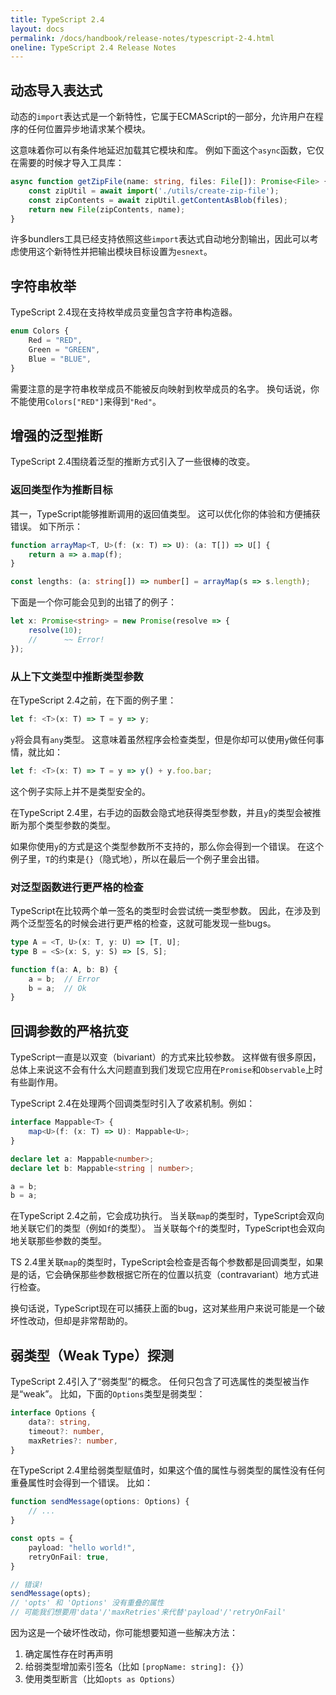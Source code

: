 ```yaml
---
title: TypeScript 2.4
layout: docs
permalink: /docs/handbook/release-notes/typescript-2-4.html
oneline: TypeScript 2.4 Release Notes
---
```


## 动态导入表达式

动态的`import`表达式是一个新特性，它属于ECMAScript的一部分，允许用户在程序的任何位置异步地请求某个模块。

这意味着你可以有条件地延迟加载其它模块和库。 例如下面这个`async`函数，它仅在需要的时候才导入工具库：

```typescript
async function getZipFile(name: string, files: File[]): Promise<File> {
    const zipUtil = await import('./utils/create-zip-file');
    const zipContents = await zipUtil.getContentAsBlob(files);
    return new File(zipContents, name);
}
```

许多bundlers工具已经支持依照这些`import`表达式自动地分割输出，因此可以考虑使用这个新特性并把输出模块目标设置为`esnext`。

## 字符串枚举

TypeScript 2.4现在支持枚举成员变量包含字符串构造器。

```typescript
enum Colors {
    Red = "RED",
    Green = "GREEN",
    Blue = "BLUE",
}
```

需要注意的是字符串枚举成员不能被反向映射到枚举成员的名字。 换句话说，你不能使用`Colors["RED"]`来得到`"Red"`。

## 增强的泛型推断

TypeScript 2.4围绕着泛型的推断方式引入了一些很棒的改变。

### 返回类型作为推断目标

其一，TypeScript能够推断调用的返回值类型。 这可以优化你的体验和方便捕获错误。 如下所示：

```typescript
function arrayMap<T, U>(f: (x: T) => U): (a: T[]) => U[] {
    return a => a.map(f);
}

const lengths: (a: string[]) => number[] = arrayMap(s => s.length);
```

下面是一个你可能会见到的出错了的例子：

```typescript
let x: Promise<string> = new Promise(resolve => {
    resolve(10);
    //      ~~ Error!
});
```

### 从上下文类型中推断类型参数

在TypeScript 2.4之前，在下面的例子里：

```typescript
let f: <T>(x: T) => T = y => y;
```

`y`将会具有`any`类型。 这意味着虽然程序会检查类型，但是你却可以使用`y`做任何事情，就比如：

```typescript
let f: <T>(x: T) => T = y => y() + y.foo.bar;
```

这个例子实际上并不是类型安全的。

在TypeScript 2.4里，右手边的函数会隐式地获得类型参数，并且`y`的类型会被推断为那个类型参数的类型。

如果你使用`y`的方式是这个类型参数所不支持的，那么你会得到一个错误。 在这个例子里，`T`的约束是`{}`（隐式地），所以在最后一个例子里会出错。

### 对泛型函数进行更严格的检查

TypeScript在比较两个单一签名的类型时会尝试统一类型参数。 因此，在涉及到两个泛型签名的时候会进行更严格的检查，这就可能发现一些bugs。

```typescript
type A = <T, U>(x: T, y: U) => [T, U];
type B = <S>(x: S, y: S) => [S, S];

function f(a: A, b: B) {
    a = b;  // Error
    b = a;  // Ok
}
```

## 回调参数的严格抗变

TypeScript一直是以双变（bivariant）的方式来比较参数。 这样做有很多原因，总体上来说这不会有什么大问题直到我们发现它应用在`Promise`和`Observable`上时有些副作用。

TypeScript 2.4在处理两个回调类型时引入了收紧机制。例如：

```typescript
interface Mappable<T> {
    map<U>(f: (x: T) => U): Mappable<U>;
}

declare let a: Mappable<number>;
declare let b: Mappable<string | number>;

a = b;
b = a;
```

在TypeScript 2.4之前，它会成功执行。 当关联`map`的类型时，TypeScript会双向地关联它们的类型（例如`f`的类型）。 当关联每个`f`的类型时，TypeScript也会双向地关联那些参数的类型。

TS 2.4里关联`map`的类型时，TypeScript会检查是否每个参数都是回调类型，如果是的话，它会确保那些参数根据它所在的位置以抗变（contravariant）地方式进行检查。

换句话说，TypeScript现在可以捕获上面的bug，这对某些用户来说可能是一个破坏性改动，但却是非常帮助的。

## 弱类型（Weak Type）探测

TypeScript 2.4引入了“弱类型”的概念。 任何只包含了可选属性的类型被当作是“weak”。 比如，下面的`Options`类型是弱类型：

```typescript
interface Options {
    data?: string,
    timeout?: number,
    maxRetries?: number,
}
```

在TypeScript 2.4里给弱类型赋值时，如果这个值的属性与弱类型的属性没有任何重叠属性时会得到一个错误。 比如：

```typescript
function sendMessage(options: Options) {
    // ...
}

const opts = {
    payload: "hello world!",
    retryOnFail: true,
}

// 错误!
sendMessage(opts);
// 'opts' 和 'Options' 没有重叠的属性
// 可能我们想要用'data'/'maxRetries'来代替'payload'/'retryOnFail'
```

因为这是一个破坏性改动，你可能想要知道一些解决方法：

1. 确定属性存在时再声明
2. 给弱类型增加索引签名（比如 `[propName: string]: {}`）
3. 使用类型断言（比如`opts as Options`）

